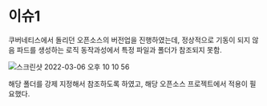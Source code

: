 # 이슈1

쿠버네티스에서 돌리던 오픈소스의 버전업을 진행하였는데, 정상적으로 기동이 되지 않음
파드를 생성하는 로직 동작과성에서 특정 파일과 폴더가 참조되지 못함.

![스크린샷 2022-03-06 오후 10 10 56](https://user-images.githubusercontent.com/91730236/156924682-bb7f2cb9-928b-4a6b-bede-aa590b246d66.png)

해당 폴더를 강제 지정해서 참조하도록 하였고, 해당 오픈소스 프로젝트에서 적용이 필요했다.
